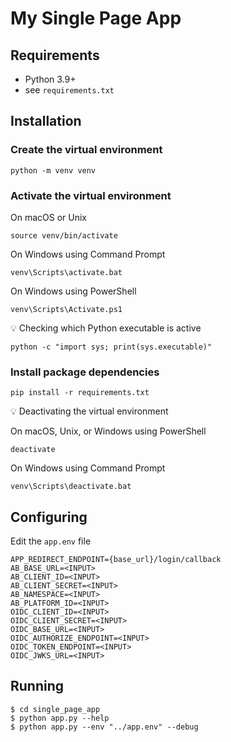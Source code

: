 # My Single Page App

## Requirements

* Python 3.9+
* see `requirements.txt`

## Installation

### Create the virtual environment

```shell
python -m venv venv
```

### Activate the virtual environment

On macOS or Unix

```shell
source venv/bin/activate
```

On Windows using Command Prompt

```shell
venv\Scripts\activate.bat
```

On Windows using PowerShell

```shell
venv\Scripts\Activate.ps1
```

:bulb: Checking which Python executable is active

```shell
python -c "import sys; print(sys.executable)"
```

### Install package dependencies

```shell
pip install -r requirements.txt
```

:bulb: Deactivating the virtual environment

On macOS, Unix, or Windows using PowerShell

```shell
deactivate
```

On Windows using Command Prompt

```shell
venv\Scripts\deactivate.bat
```

## Configuring

Edit the `app.env` file

```shell
APP_REDIRECT_ENDPOINT={base_url}/login/callback
AB_BASE_URL=<INPUT>
AB_CLIENT_ID=<INPUT>
AB_CLIENT_SECRET=<INPUT>
AB_NAMESPACE=<INPUT>
AB_PLATFORM_ID=<INPUT>
OIDC_CLIENT_ID=<INPUT>
OIDC_CLIENT_SECRET=<INPUT>
OIDC_BASE_URL=<INPUT>
OIDC_AUTHORIZE_ENDPOINT=<INPUT>
OIDC_TOKEN_ENDPOINT=<INPUT>
OIDC_JWKS_URL=<INPUT>
```

## Running

```shell
$ cd single_page_app
$ python app.py --help
$ python app.py --env "../app.env" --debug
```
